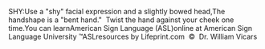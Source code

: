 SHY:Use a "shy" facial expression and a slightly bowed head,The handshape is a "bent hand."  Twist the hand against your cheek one 
  time.You can learnAmerican Sign Language (ASL)online at American Sign Language University ™ASLresources by Lifeprint.com  ©  Dr. William Vicars